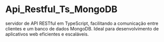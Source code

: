 # Api_Restful_Ts_MongoDB
servidor de API RESTful em TypeScript, facilitando a comunicação entre clientes e um banco de dados MongoDB. Ideal para desenvolvimento de aplicativos web eficientes e escaláveis.

